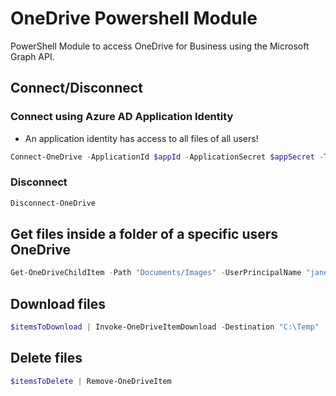 # OneDrive Powershell Module
PowerShell Module to access OneDrive for Business using the Microsoft Graph API.

## Connect/Disconnect

### Connect using Azure AD Application Identity

* An application identity has access to all files of all users!

```powershell
Connect-OneDrive -ApplicationId $appId -ApplicationSecret $appSecret -TenantId $tenantId
```

### Disconnect

```powershell
Disconnect-OneDrive
```

## Get files inside a folder of a specific users OneDrive

```powershell
Get-OneDriveChildItem -Path "Documents/Images" -UserPrincipalName "jane.doe@contoso.com"
```

## Download files

```powershell
$itemsToDownload | Invoke-OneDriveItemDownload -Destination "C:\Temp"
```

## Delete files

```powershell
$itemsToDelete | Remove-OneDriveItem
```
